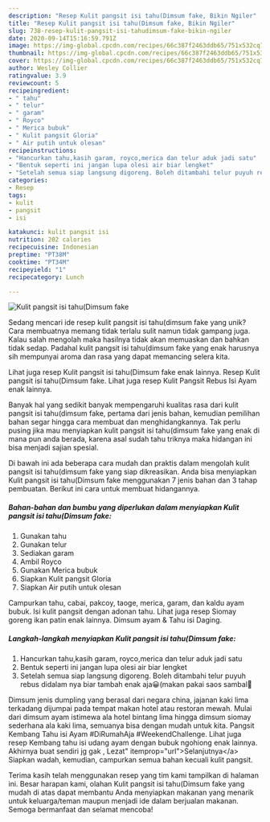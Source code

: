 ```yaml
---
description: "Resep Kulit pangsit isi tahu(Dimsum fake, Bikin Ngiler"
title: "Resep Kulit pangsit isi tahu(Dimsum fake, Bikin Ngiler"
slug: 738-resep-kulit-pangsit-isi-tahudimsum-fake-bikin-ngiler
date: 2020-09-14T15:16:59.791Z
image: https://img-global.cpcdn.com/recipes/66c387f2463ddb65/751x532cq70/kulit-pangsit-isi-tahudimsum-fake-foto-resep-utama.jpg
thumbnail: https://img-global.cpcdn.com/recipes/66c387f2463ddb65/751x532cq70/kulit-pangsit-isi-tahudimsum-fake-foto-resep-utama.jpg
cover: https://img-global.cpcdn.com/recipes/66c387f2463ddb65/751x532cq70/kulit-pangsit-isi-tahudimsum-fake-foto-resep-utama.jpg
author: Wesley Collier
ratingvalue: 3.9
reviewcount: 5
recipeingredient:
- " tahu"
- " telur"
- " garam"
- " Royco"
- " Merica bubuk"
- " Kulit pangsit Gloria"
- " Air putih untuk olesan"
recipeinstructions:
- "Hancurkan tahu,kasih garam, royco,merica dan telur aduk jadi satu"
- "Bentuk seperti ini jangan lupa olesi air biar lengket"
- "Setelah semua siap langsung digoreng. Boleh ditambahi telur puyuh rebus didalam nya biar tambah enak aja😀(makan pakai saos sambal🥰"
categories:
- Resep
tags:
- kulit
- pangsit
- isi

katakunci: kulit pangsit isi 
nutrition: 202 calories
recipecuisine: Indonesian
preptime: "PT38M"
cooktime: "PT34M"
recipeyield: "1"
recipecategory: Lunch

---
```



![Kulit pangsit isi tahu(Dimsum fake](https://img-global.cpcdn.com/recipes/66c387f2463ddb65/751x532cq70/kulit-pangsit-isi-tahudimsum-fake-foto-resep-utama.jpg)

Sedang mencari ide resep kulit pangsit isi tahu(dimsum fake yang unik? Cara membuatnya memang tidak terlalu sulit namun tidak gampang juga. Kalau salah mengolah maka hasilnya tidak akan memuaskan dan bahkan tidak sedap. Padahal kulit pangsit isi tahu(dimsum fake yang enak harusnya sih mempunyai aroma dan rasa yang dapat memancing selera kita.

Lihat juga resep Kulit pangsit isi tahu(Dimsum fake enak lainnya. Resep Kulit pangsit isi tahu(Dimsum fake. Lihat juga resep Kulit Pangsit Rebus Isi Ayam enak lainnya.

Banyak hal yang sedikit banyak mempengaruhi kualitas rasa dari kulit pangsit isi tahu(dimsum fake, pertama dari jenis bahan, kemudian pemilihan bahan segar hingga cara membuat dan menghidangkannya. Tak perlu pusing jika mau menyiapkan kulit pangsit isi tahu(dimsum fake yang enak di mana pun anda berada, karena asal sudah tahu triknya maka hidangan ini bisa menjadi sajian spesial.


Di bawah ini ada beberapa cara mudah dan praktis dalam mengolah kulit pangsit isi tahu(dimsum fake yang siap dikreasikan. Anda bisa menyiapkan Kulit pangsit isi tahu(Dimsum fake menggunakan 7 jenis bahan dan 3 tahap pembuatan. Berikut ini cara untuk membuat hidangannya.

<!--inarticleads1-->

##### Bahan-bahan dan bumbu yang diperlukan dalam menyiapkan Kulit pangsit isi tahu(Dimsum fake:

1. Gunakan  tahu
1. Gunakan  telur
1. Sediakan  garam
1. Ambil  Royco
1. Gunakan  Merica bubuk
1. Siapkan  Kulit pangsit Gloria
1. Siapkan  Air putih untuk olesan


Campurkan tahu, cabai, pakcoy, taoge, merica, garam, dan kaldu ayam bubuk. Isi kulit pangsit dengan adonan tahu. Lihat juga resep Siomay goreng ikan patin enak lainnya. Dimsum ayam &amp; Tahu isi Daging. 

<!--inarticleads2-->

##### Langkah-langkah menyiapkan Kulit pangsit isi tahu(Dimsum fake:

1. Hancurkan tahu,kasih garam, royco,merica dan telur aduk jadi satu
1. Bentuk seperti ini jangan lupa olesi air biar lengket
1. Setelah semua siap langsung digoreng. Boleh ditambahi telur puyuh rebus didalam nya biar tambah enak aja😀(makan pakai saos sambal🥰


Dimsum jenis dumpling yang berasal dari negara china, jajanan kaki lima terkadang dijumpai pada tempat makan hotel atau restoran mewah. Mulai dari dimsum ayam istimewa ala hotel bintang lima hingga dimsum siomay sederhana ala kaki lima, semuanya bisa dengan mudah untuk kita. Pangsit Kembang Tahu isi Ayam #DiRumahAja #WeekendChallenge. Lihat juga resep Kembang tahu isi udang ayam dengan bubuk ngohiong enak lainnya. Akhirnya buat sendiri jg gak , Lezat&#34; itemprop=&#34;url&#34;&gt;Selanjutnya&lt;/a&gt; Siapkan wadah, kemudian, campurkan semua bahan kecuali kulit pangsit. 

Terima kasih telah menggunakan resep yang tim kami tampilkan di halaman ini. Besar harapan kami, olahan Kulit pangsit isi tahu(Dimsum fake yang mudah di atas dapat membantu Anda menyiapkan makanan yang menarik untuk keluarga/teman maupun menjadi ide dalam berjualan makanan. Semoga bermanfaat dan selamat mencoba!
